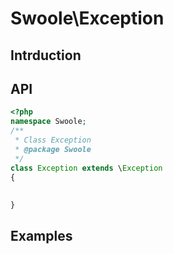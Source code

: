 # Swoole\Exception

## Intrduction

## API

```php
<?php
namespace Swoole;
/**
 * Class Exception
 * @package Swoole
 */
class Exception extends \Exception
{
    
    
}


```

## Examples

